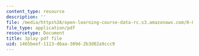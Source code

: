 ```yaml
---
content_type: resource
description: ''
file: /media/https%3A/open-learning-course-data-rc.s3.amazonaws.com/8-06-quantum-physics-iii-spring-2018/1465beef1113d6aa309d2b3d02a9ccc9_xHE5uf-S9Iw.pdf
file_type: application/pdf
resourcetype: Document
title: 3play pdf file
uid: 1465beef-1113-d6aa-309d-2b3d02a9ccc9
---
```

